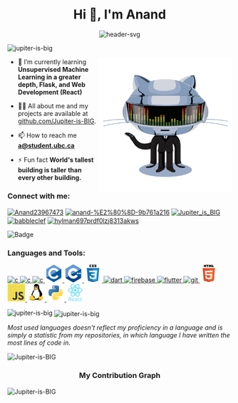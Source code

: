 <h1 align="center">Hi 👋, I'm Anand</h1>

<p align="center"> <img src="https://readme-typing-svg.herokuapp.com?font=Ubuntu&color=040D11&size=30&center=true&vCenter=true&width=500&lines=Student+Developer.;Student+at+Univ.+of+British+Columbia.;Exploring+ML%2C+AI+and+DL.;Competitive+Programmer." alt="header-svg" /> </p>

<p align="left"> <img src="https://komarev.com/ghpvc/?username=jupiter-is-big&label=Profile%20views&color=0e75b6&style=flat" alt="jupiter-is-big" /> </p>
<img align="right" src="./assets/daftpunktocat-thomas.gif" alt="daftpunktocat" height="300" width="300"/>


- 🌱 I’m currently learning **Unsupervised Machine Learning in a greater depth, Flask, and Web Development (React)**

- 👨‍💻 All about me and my projects are available at [github.com/Jupiter-is-BIG](https://github.com/Jupiter-is-BIG).

- 📫 How to reach me **a@student.ubc.ca**

- ⚡ Fun fact **World's tallest building is taller than every other building.**



<h3 align="left">Connect with me:</h3>
<p align="left">
<a href="https://twitter.com/Anand23967473" target="blank"><img align="center" src="https://raw.githubusercontent.com/rahuldkjain/github-profile-readme-generator/22064237dce9d9052582c108ace3c161b646dfd9/src/images/icons/Social/twitter.svg" alt="Anand23967473" height="30" width="40" /></a>
<a href="https://www.linkedin.com/in/anand-%E2%80%8D-9b761a216/" target="blank"><img align="center" src="https://raw.githubusercontent.com/rahuldkjain/github-profile-readme-generator/22064237dce9d9052582c108ace3c161b646dfd9/src/images/icons/Social/linked-in-alt.svg" alt="anand-%E2%80%8D-9b761a216" height="30" width="40" /></a>
<a href="https://codeforces.com/profile/Jupiter_is_BIG" target="blank"><img align="center" src="https://cdn.jsdelivr.net/npm/simple-icons@3.0.1/icons/codeforces.svg" alt="Jupiter_is_BIG" height="30" width="40" /></a>
<a href="https://www.kaggle.com/babbleclef" target="blank"><img align="center" src="https://cdn4.iconfinder.com/data/icons/logos-and-brands/512/189_Kaggle_logo_logos-512.png" alt="babbleclef" height="20" width="30" /></a>
<a href="https://open.spotify.com/user/hylman697prdf0lzj8313akws" target="blank"><img align="center" src="https://1000logos.net/wp-content/uploads/2021/04/Spotify-logo.png" alt="hylman697prdf0lzj8313akws" height="20" width="35" /></a>
</p>

![Badge](https://cp-logo.vercel.app/codeforces/Jupiter_is_BIG?logo=true)


<h3 align="left">Languages and Tools:</h3>
<p align="left"><a href="https://pandas.pydata.org/" target="_blank"> <img src="https://upload.wikimedia.org/wikipedia/commons/thumb/2/22/Pandas_mark.svg/1200px-Pandas_mark.svg.png" alt="c" width="40" height="40"/> </a><a href="https://tensorflow.org/" target="_blank"> <img src="https://cdn-images-1.medium.com/max/1200/1*iDQvKoz7gGHc6YXqvqWWZQ.png" alt="c" width="40" height="40"/> </a> <a href="https://www.latex-project.org/" target="_blank"> <img src="https://pbs.twimg.com/profile_images/852661770036535296/oYcD0Q6W_400x400.jpg" alt="c" width="40" height="40"/> </a> <a href="https://www.cprogramming.com/" target="_blank"> <img src="https://raw.githubusercontent.com/devicons/devicon/master/icons/c/c-original.svg" alt="c" width="40" height="40"/> </a> <a href="https://www.w3schools.com/cpp/" target="_blank"> <img src="https://raw.githubusercontent.com/devicons/devicon/master/icons/cplusplus/cplusplus-original.svg" alt="cplusplus" width="40" height="40"/> </a> <a href="https://www.w3schools.com/css/" target="_blank"> <img src="https://raw.githubusercontent.com/devicons/devicon/master/icons/css3/css3-original-wordmark.svg" alt="css3" width="40" height="40"/> </a> <a href="https://dart.dev" target="_blank"> <img src="https://www.vectorlogo.zone/logos/dartlang/dartlang-icon.svg" alt="dart" width="40" height="40"/> </a> <a href="https://firebase.google.com/" target="_blank"> <img src="https://www.vectorlogo.zone/logos/firebase/firebase-icon.svg" alt="firebase" width="40" height="40"/> </a> <a href="https://flutter.dev" target="_blank"> <img src="https://www.vectorlogo.zone/logos/flutterio/flutterio-icon.svg" alt="flutter" width="40" height="40"/> </a> <a href="https://git-scm.com/" target="_blank"> <img src="https://www.vectorlogo.zone/logos/git-scm/git-scm-icon.svg" alt="git" width="40" height="40"/> </a> <a href="https://www.w3.org/html/" target="_blank"> <img src="https://raw.githubusercontent.com/devicons/devicon/master/icons/html5/html5-original-wordmark.svg" alt="html5" width="40" height="40"/> </a> <a href="https://developer.mozilla.org/en-US/docs/Web/JavaScript" target="_blank"> <img src="https://raw.githubusercontent.com/devicons/devicon/master/icons/javascript/javascript-original.svg" alt="javascript" width="40" height="40"/> </a> <a href="https://www.linux.org/" target="_blank"> <img src="https://raw.githubusercontent.com/devicons/devicon/master/icons/linux/linux-original.svg" alt="linux" width="40" height="40"/> </a> <a href="https://www.python.org" target="_blank"> <img src="https://raw.githubusercontent.com/devicons/devicon/master/icons/python/python-original.svg" alt="python" width="40" height="40"/> </a> <a href="https://reactjs.org/" target="_blank"> <img src="https://raw.githubusercontent.com/devicons/devicon/master/icons/react/react-original-wordmark.svg" alt="react" width="40" height="40"/> </a> </p>

<p><img align="left" src="https://github-readme-stats.vercel.app/api/top-langs?username=jupiter-is-big&show_icons=true&locale=en" alt="jupiter-is-big" /></p>


<p>&nbsp;<img align="center" src="https://github-readme-stats.vercel.app/api?username=jupiter-is-big&show_icons=true&locale=en" alt="jupiter-is-big" /></p>

_Most used languages doesn't reflect my proficiency in a language and is simply a statistic from my repositories, in which language I have written the most lines of code in._

<p><img align="center" src="https://github-readme-streak-stats.herokuapp.com/?user=Jupiter-is-BIG&" alt="Jupiter-is-BIG" /></p>
<h3 align="center">My Contribution Graph </h3>
<p><img align="center" src="https://activity-graph.herokuapp.com/graph?username=Jupiter-is-BIG&" alt="Jupiter-is-BIG" /></p>
